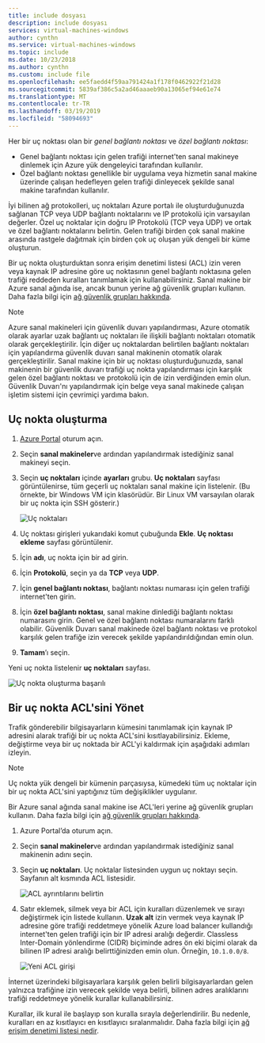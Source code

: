 ```yaml
---
title: include dosyası
description: include dosyası
services: virtual-machines-windows
author: cynthn
ms.service: virtual-machines-windows
ms.topic: include
ms.date: 10/23/2018
ms.author: cynthn
ms.custom: include file
ms.openlocfilehash: ee5faedd4f59aa791424a1f178f0462922f21d28
ms.sourcegitcommit: 5839af386c5a2ad46aaaeb90a13065ef94e61e74
ms.translationtype: MT
ms.contentlocale: tr-TR
ms.lasthandoff: 03/19/2019
ms.locfileid: "58094693"
---
```

Her bir uç noktası olan bir *genel bağlantı noktası* ve *özel bağlantı noktası*:

* Genel bağlantı noktası için gelen trafiği internet'ten sanal makineye dinlemek için Azure yük dengeleyici tarafından kullanılır.
* Özel bağlantı noktası genellikle bir uygulama veya hizmetin sanal makine üzerinde çalışan hedefleyen gelen trafiği dinleyecek şekilde sanal makine tarafından kullanılır.

İyi bilinen ağ protokolleri, uç noktaları Azure portalı ile oluşturduğunuzda sağlanan TCP veya UDP bağlantı noktalarını ve IP protokolü için varsayılan değerler. Özel uç noktalar için doğru IP Protokolü (TCP veya UDP) ve ortak ve özel bağlantı noktalarını belirtin. Gelen trafiği birden çok sanal makine arasında rastgele dağıtmak için birden çok uç oluşan yük dengeli bir küme oluşturun.

Bir uç nokta oluşturduktan sonra erişim denetimi listesi (ACL) izin veren veya kaynak IP adresine göre uç noktasının genel bağlantı noktasına gelen trafiği reddeden kuralları tanımlamak için kullanabilirsiniz. Sanal makine bir Azure sanal ağında ise, ancak bunun yerine ağ güvenlik grupları kullanın. Daha fazla bilgi için [ağ güvenlik grupları hakkında](../articles/virtual-network/security-overview.md).

> [!NOTE]
> Azure sanal makineleri için güvenlik duvarı yapılandırması, Azure otomatik olarak ayarlar uzak bağlantı uç noktaları ile ilişkili bağlantı noktaları otomatik olarak gerçekleştirilir. İçin diğer uç noktalardan belirtilen bağlantı noktaları için yapılandırma güvenlik duvarı sanal makinenin otomatik olarak gerçekleştirilir. Sanal makine için bir uç noktası oluşturduğunuzda, sanal makinenin bir güvenlik duvarı trafiği uç nokta yapılandırması için karşılık gelen özel bağlantı noktası ve protokolü için de izin verdiğinden emin olun. Güvenlik Duvarı'nı yapılandırmak için belge veya sanal makinede çalışan işletim sistemi için çevrimiçi yardıma bakın.
>
>

## <a name="create-an-endpoint"></a>Uç nokta oluşturma
1. [Azure Portal](https://portal.azure.com) oturum açın.

2. Seçin **sanal makineler**ve ardından yapılandırmak istediğiniz sanal makineyi seçin.

3. Seçin **uç noktaları** içinde **ayarları** grubu. **Uç noktaları** sayfası görüntülenirse, tüm geçerli uç noktaları sanal makine için listelenir. (Bu örnekte, bir Windows VM için klasörüdür. Bir Linux VM varsayılan olarak bir uç nokta için SSH gösterir.)

   <!-- ![Endpoints](./media/virtual-machines-common-classic-setup-endpoints/endpointswindows.png) -->
   ![Uç noktaları](./media/virtual-machines-common-classic-setup-endpoints/endpointsblade.png)


4. Uç noktası girişleri yukarıdaki komut çubuğunda **Ekle**. **Uç noktası ekleme** sayfası görüntülenir.

5. İçin **adı**, uç nokta için bir ad girin.

6. İçin **Protokolü**, seçin ya da **TCP** veya **UDP**.

7. İçin **genel bağlantı noktası**, bağlantı noktası numarası için gelen trafiği internet'ten girin. 

8. İçin **özel bağlantı noktası**, sanal makine dinlediği bağlantı noktası numarasını girin. Genel ve özel bağlantı noktası numaralarını farklı olabilir. Güvenlik Duvarı sanal makinede özel bağlantı noktası ve protokol karşılık gelen trafiğe izin verecek şekilde yapılandırıldığından emin olun.

9. **Tamam**’ı seçin.

Yeni uç nokta listelenir **uç noktaları** sayfası.

![Uç nokta oluşturma başarılı](./media/virtual-machines-common-classic-setup-endpoints/endpointcreated.png)

## <a name="manage-the-acl-on-an-endpoint"></a>Bir uç nokta ACL'sini Yönet
Trafik gönderebilir bilgisayarların kümesini tanımlamak için kaynak IP adresini alarak trafiği bir uç nokta ACL'sini kısıtlayabilirsiniz. Ekleme, değiştirme veya bir uç noktada bir ACL'yi kaldırmak için aşağıdaki adımları izleyin.

> [!NOTE]
> Uç nokta yük dengeli bir kümenin parçasıysa, kümedeki tüm uç noktalar için bir uç nokta ACL'sini yaptığınız tüm değişiklikler uygulanır.
>
>

Bir Azure sanal ağında sanal makine ise ACL'leri yerine ağ güvenlik grupları kullanın. Daha fazla bilgi için [ağ güvenlik grupları hakkında](../articles/virtual-network/security-overview.md).

1. Azure Portal’da oturum açın.

2. Seçin **sanal makineler**ve ardından yapılandırmak istediğiniz sanal makinenin adını seçin.

3. Seçin **uç noktaları**. Uç noktalar listesinden uygun uç noktayı seçin. Sayfanın alt kısmında ACL listesidir.

   ![ACL ayrıntılarını belirtin](./media/virtual-machines-common-classic-setup-endpoints/aclpreentry.png)

4. Satır eklemek, silmek veya bir ACL için kuralları düzenlemek ve sırayı değiştirmek için listede kullanın. **Uzak alt** izin vermek veya kaynak IP adresine göre trafiği reddetmeye yönelik Azure load balancer kullandığı internet'ten gelen trafiği için bir IP adresi aralığı değerdir. Classless Inter-Domain yönlendirme (CIDR) biçiminde adres ön eki biçimi olarak da bilinen IP adresi aralığı belirttiğinizden emin olun. Örneğin, `10.1.0.0/8`.

   ![Yeni ACL girişi](./media/virtual-machines-common-classic-setup-endpoints/newaclentry.png)


İnternet üzerindeki bilgisayarlara karşılık gelen belirli bilgisayarlardan gelen yalnızca trafiğine izin verecek şekilde veya belirli, bilinen adres aralıklarını trafiği reddetmeye yönelik kurallar kullanabilirsiniz.

Kurallar, ilk kural ile başlayıp son kuralla sırayla değerlendirilir. Bu nedenle, kuralları en az kısıtlayıcı en kısıtlayıcı sıralanmalıdır. Daha fazla bilgi için [ağ erişim denetimi listesi nedir](../articles/virtual-network/virtual-networks-acl.md).
